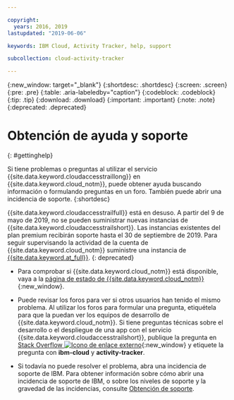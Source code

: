 ```yaml
---

copyright:
  years: 2016, 2019
lastupdated: "2019-06-06"

keywords: IBM Cloud, Activity Tracker, help, support

subcollection: cloud-activity-tracker

---
```


{:new_window: target="_blank"}
{:shortdesc: .shortdesc}
{:screen: .screen}
{:pre: .pre}
{:table: .aria-labeledby="caption"}
{:codeblock: .codeblock}
{:tip: .tip}
{:download: .download}
{:important: .important}
{:note: .note}
{:deprecated: .deprecated}


# Obtención de ayuda y soporte
{: #gettinghelp}

Si tiene problemas o preguntas al utilizar el servicio {{site.data.keyword.cloudaccesstraillong}} en {{site.data.keyword.cloud_notm}}, puede obtener ayuda buscando información o formulando preguntas en un foro. También puede abrir una incidencia de soporte.
{:shortdesc}

{{site.data.keyword.cloudaccesstrailfull}} está en desuso. A partir del 9 de mayo de 2019, no se pueden suministrar nuevas instancias de {{site.data.keyword.cloudaccesstrailshort}}. Las instancias existentes del plan premium recibirán soporte hasta el 30 de septiembre de 2019. Para seguir supervisando la actividad de la cuenta de {{site.data.keyword.cloud_notm}} suministre una instancia de [{{site.data.keyword.at_full}}](/docs/services/Activity-Tracker-with-LogDNA?topic=logdnaat-getting-started#getting-started).
{: deprecated}

* Para comprobar si {{site.data.keyword.cloud_notm}} está disponible, vaya a la [página de estado de {{site.data.keyword.cloud_notm}}](https://cloud.ibm.com/status?selected=status){:new_window}.

* Puede revisar los foros para ver si otros usuarios han tenido el mismo problema. Al utilizar los
foros para formular una pregunta, etiquétela para que la puedan ver los equipos de desarrollo de {{site.data.keyword.cloud_notm}}. Si tiene preguntas técnicas sobre el desarrollo o el despliegue de una app con el servicio {{site.data.keyword.cloudaccesstrailshort}}, publique la pregunta en [Stack Overflow ![Icono de enlace externo](../../icons/launch-glyph.svg "Icono de enlace externo")](https://stackoverflow.com/search?q=activity-tracker+ibm-cloud){:new_window} y etiquete la pregunta con **ibm-cloud** y **activity-tracker**.

* Si todavía no puede resolver el problema, abra una incidencia de soporte de IBM. Para obtener información sobre cómo abrir una incidencia de soporte de IBM, o sobre los niveles de soporte y la gravedad de las incidencias, consulte [Obtención de soporte](/docs/get-support?topic=get-support-getting-customer-support#getting-customer-support).

